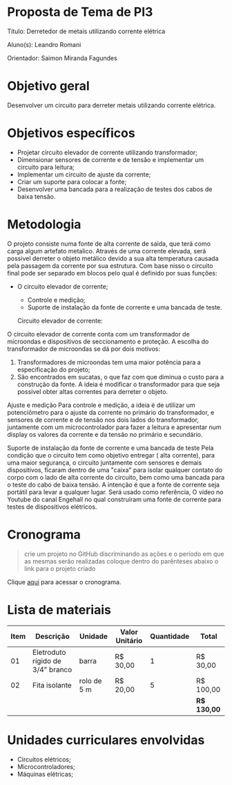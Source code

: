 
# Proposta de Tema de PI3
Título: Derretedor de metais utilizando corrente elétrica

Aluno(s): Leandro Romani

Orientador: Saimon Miranda Fagundes

# Objetivo geral
 Desenvolver um circuito para derreter metais utilizando corrente elétrica.

# Objetivos específicos
 - Projetar circuito elevador de corrente utilizando transformador;
 - Dimensionar sensores de corrente e de tensão e implementar um circuito para leitura; 
 - Implementar um circuito de ajuste da corrente;
 - Criar um suporte para colocar a fonte;
 - Desenvolver uma bancada para a realização de testes dos cabos de baixa tensão.

# Metodologia
 O projeto consiste numa fonte de alta corrente de saída, que terá como carga algum artefato metalico. Através de uma corrente elevada, será possivel derreter o objeto metálico devido a sua alta temperatura causada pela passagem da corrente por sua estrutura. Com base nisso o circuito final pode ser separado em blocos pelo qual é definido por suas funções:

- O circuito elevador de corrente;
  - Controle e medição;
  - Suporte de instalação da fonte de corrente e uma bancada de teste.

  Circuito elevador de corrente:

 O circuito elevador de corrente conta com um transformador de microondas e dispositivos de seccionamento e proteção. A escolha do transformador de microondas se dá por dois motivos:
1) Transformadores de microondas tem uma maior potência para a especificação do projeto;
 2) São encontrados em sucatas, o que faz com que diminua o custo para a construção da fonte.
 A ideia é modificar o transformador para que seja possivel obter altas correntes para derreter o objeto.

 Ajuste e medição
 Para controle e medição, a ideia é de utilizar um potenciômetro para o ajuste da corrente no primário do transformador, e sensores de corrente e de tensão nos dois lados do transformador, juntamente com um microcontrolador para fazer a leitura e apresentar num display os valores da corrente e da tensão no primário e secundário.

 Suporte de instalação da fonte de corrente e uma bancada de teste
Pela condição que o circuito tem como objetivo entregar ( alta corrente), para uma maior segurança, o circuito juntamente com sensores e demais dispositivos, ficaram dentro de uma "caixa" para isolar qualquer contato do corpo com o lado de alta corrente do circuito, bem como uma bancada para o teste do cabo de baixa tensão. A intenção é que a fonte de corrente seja portátil para levar a qualquer lugar. Será usado como referência, O vídeo no Youtube do canal Engehall no qual construíram uma fonte de corrente para testes de dispositivos elétricos. 

# Cronograma
> crie um projeto no GitHub discriminando as ações e o período em que as mesmas serão realizadas
> coloque dentro do parênteses abaixo o link para o projeto criado

Clique [aqui](https://github.com/users/sergiopetrovcic/projects/8/views/1?layout=roadmap) para acessar o cronograma.

# Lista de materiais

| Item | Descrição | Unidade | Valor Unitário | Quantidade | Total |
| ---- | ------------- | --- | ------------- | ------------- | ------------- |
|  01  | Eletroduto rígido de 3/4" branco | barra | R$ 30,00 | 1 | R$ 30,00 |
|  02  | Fita isolante | rolo de 5 m | R$ 20,00 | 5 | R$ 100,00 |
|    |  |   |  |  | **R$ 130,00** |

# Unidades curriculares envolvidas

- Circuitos elétricos;
- Microcontroladores;
- Máquinas elétricas;
